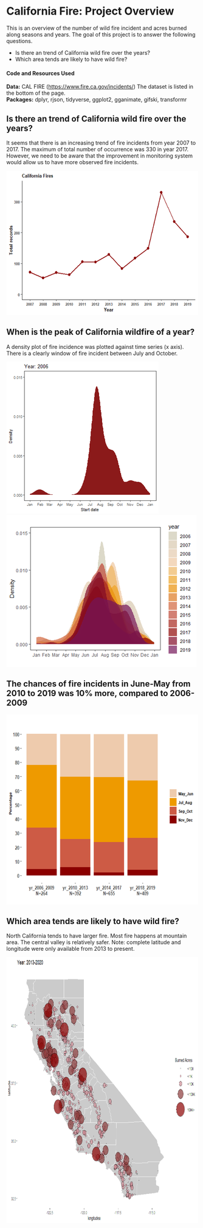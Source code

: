# California Fire: Project Overview 
This is an overview of the number of wild fire incident and acres burned along seasons and years. The goal of this project is to answer the following questions.
* Is there an trend of California wild fire over the years?
* Which area tends are likely to have wild fire?


#### Code and Resources Used 
**Data:** CAL FIRE (https://www.fire.ca.gov/incidents/)  The dataset is listed in the bottom of the page.  
**Packages:** dplyr, rjson, tidyverse, ggplot2, gganimate, gifski, transformr


## Is there an trend of California wild fire over the years?
It seems that there is an increasing trend of fire incidents from year 2007 to 2017. The maximum of total number of occurrence was 330 in year 2017. However, we need to be aware that the improvement in monitoring system would allow us to have more observed fire incidents.

<img src="image/total_fire.png" height="380"> 


## When is the peak of California wildfire of a year?
A density plot of fire incidence was plotted against time series (x axis). There is a clearly window of fire incident between July and October.  

<img src="image/FireSta_output.gif" height="400">
<img src="image/Rplot.png" height="400">



## The chances of fire incidents in June-May from 2010 to 2019 was 10% more, compared to 2006-2009 
<img src="image/stackedbarplot.png"  height="500">


## Which area tends are likely to have wild fire?
North California tends to have larger fire. Most fire happens  at mountain area. The central valley is relatively safer. Note: complete latitude and longitude were only available from 2013 to present. 

<img src="image/FireMap.png"  height="700">
